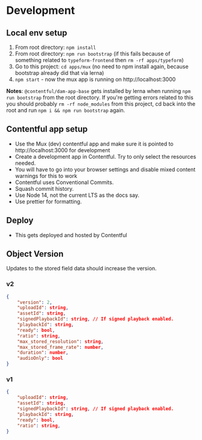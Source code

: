 # Development

## Local env setup

1. From root directory: `npm install`
1. From root directory: `npm run bootstrap` (if this fails because of something related to `typeform-frontend` then `rm -rf apps/typeform`)
1. Go to this project: `cd apps/mux` (no need to npm install again, because bootstrap already did that via lerna)
1. `npm start` - now the mux app is running on http://localhost:3000

**Notes**: `@contentful/dam-app-base` gets installed by lerna when running `npm run bootstrap` from the root directory. If you're getting errors related to this you should probably `rm -rf node_modules` from this project, cd back into the root and run `npm i && npm run bootstrap` again.

## Contentful app setup

* Use the Mux (dev) contentful app and make sure it is pointed to http://localhost:3000 for development
* Create a development app in Contentful. Try to only select the resources needed.
* You will have to go into your browser settings and disable mixed content warnings for this to work
* Contentful uses Conventional Commits.
* Squash commit history.
* Use Node 14, not the current LTS as the docs say.
* Use prettier for formatting.

## Deploy

* This gets deployed and hosted by Contentful

## Object Version

Updates to the stored field data should increase the version.

### v2

```json
{
    "version": 2,
    "uploadId": string,
    "assetId": string,
    "signedPlaybackId": string, // If signed playback enabled.
    "playbackId": string,
    "ready": bool,
    "ratio": string,
    "max_stored_resolution": string,
    "max_stored_frame_rate": number,
    "duration": number,
    "audioOnly": bool
}
```

### v1

```json
{
    "uploadId": string,
    "assetId": string,
    "signedPlaybackId": string, // If signed playback enabled.
    "playbackId": string,
    "ready": bool,
    "ratio": string,
}
```

